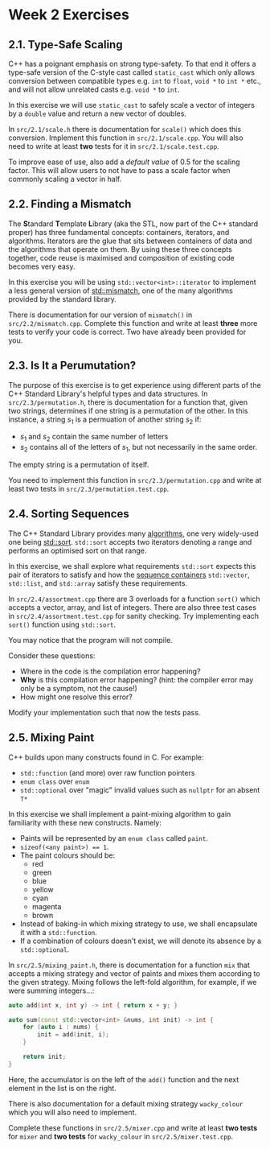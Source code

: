 # Week 2 Exercises

## 2.1. Type-Safe Scaling

C++ has a poignant emphasis on strong type-safety. To that end it offers a type-safe version of the C-style cast called `static_cast` which only allows conversion between compatible types e.g. `int` to `float`, `void *` to `int *` etc., and will not allow unrelated casts e.g. `void *` to `int`.

In this exercise we will use `static_cast` to safely scale a vector of integers by a `double` value and return a new vector of doubles.

In `src/2.1/scale.h` there is documentation for `scale()` which does this conversion.
Implement this function in `src/2.1/scale.cpp`.
You will also need to write at least **two** tests for it in `src/2.1/scale.test.cpp`.

To improve ease of use, also add a _default value_ of 0.5 for the scaling factor.
This will allow users to not have to pass a scale factor when commonly scaling a vector in half.

## 2.2. Finding a Mismatch

The **S**tandard **T**emplate **L**ibrary (aka the STL, now part of the C++ standard proper) has three fundamental concepts: containers, iterators, and algorithms. Iterators are the glue that sits between containers of data and the algorithms that operate on them. By using these three concepts together, code reuse is maximised and composition of existing code becomes very easy.

In this exercise you will be using `std::vector<int>::iterator` to implement a less general version of [std::mismatch](https://en.cppreference.com/w/cpp/algorithm/mismatch), one of the many algorithms provided by the standard library.

There is documentation for our version of `mismatch()` in `src/2.2/mismatch.cpp`. Complete this function and write at least **three** more tests to verify your code is correct. Two have already been provided for you.

## 2.3. Is It a Perumutation?

The purpose of this exercise is to get experience using different parts of the C++ Standard Library's helpful types and data structures.
In `src/2.3/permutation.h`, there is documentation for a function that, given two strings, determines if one string is a permutation of the other. In this instance, a string $s_1$ is a permuation of another string $s_2$ if:

- $s_1$ and $s_2$ contain the same number of letters
- $s_2$ contains all of the letters of $s_1$, but not necessarily in the same order.

The empty string is a permutation of itself.

You need to implement this function in `src/2.3/permutation.cpp` and write at least two tests in `src/2.3/permutation.test.cpp`.

## 2.4. Sorting Sequences

The C++ Standard Library provides many [algorithms](https://en.cppreference.com/w/cpp/header/algorithm), one very widely-used one being [std::sort](https://en.cppreference.com/w/cpp/algorithm/sort). `std::sort` accepts two iterators denoting a range and performs an optimised sort on that range.

In this exercise, we shall explore what requirements `std::sort` expects this pair of iterators to satisfy and how the [sequence containers](https://en.cppreference.com/w/cpp/container) `std::vector`, `std::list`, and `std::array` satisfy these requirements.

In `src/2.4/assortment.cpp` there are 3 overloads for a function `sort()` which accepts a vector, array, and list of integers. There are also three test cases in `src/2.4/assortment.test.cpp` for sanity checking.
Try implementing each `sort()` function using `std::sort`.

You may notice that the program will not compile.

Consider these questions:

- Where in the code is the compilation error happening?
- **Why** is this compilation error happening? (hint: the compiler error may only be a symptom, not the cause!)
- How might one resolve this error?

Modify your implementation such that now the tests pass.

## 2.5. Mixing Paint

C++ builds upon many constructs found in C. For example:

- `std::function` (and more) over raw function pointers
- `enum class` over `enum`
- `std::optional` over "magic" invalid values such as `nullptr` for an absent `T*`

In this exercise we shall implement a paint-mixing algorithm to gain familiarity with these new constructs. Namely:

- Paints will be represented by an `enum class` called `paint`.
- `sizeof(<any paint>) == 1`.
- The paint colours should be:
  - red
  - green
  - blue
  - yellow
  - cyan
  - magenta
  - brown
- Instead of baking-in which mixing strategy to use, we shall encapsulate it with a `std::function`.
- If a combination of colours doesn't exist, we will denote its absence by a `std::optional`.

In `src/2.5/mixing_paint.h`, there is documentation for a function `mix` that accepts a mixing strategy and vector of paints and mixes them according to the given strategy.
Mixing follows the left-fold algorithm, for example, if we were summing integers...:

```cpp
auto add(int x, int y) -> int { return x + y; }

auto sum(const std::vector<int> &nums, int init) -> int {
    for (auto i : nums) {
        init = add(init, i);
    }

    return init;
}
```

Here, the accumulator is on the left of the `add()` function and the next element in the list is on the right.

There is also documentation for a default mixing strategy `wacky_colour` which you will also need to implement.

Complete these functions in `src/2.5/mixer.cpp` and write at least **two tests** for `mixer` and **two tests** for `wacky_colour` in `src/2.5/mixer.test.cpp`.
